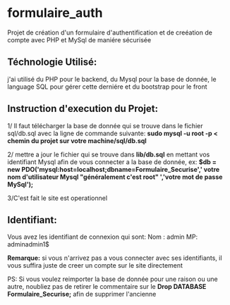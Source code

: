 # formulaire_auth
Projet de création d'un formulaire d'authentification et de creéation de compte avec PHP et MySql de maniére sécurisée

<h2>Téchnologie Utilisé:</h2>

j'ai utilisé du PHP pour le backend, du Mysql pour la base de donnée, le language SQL pour gérer cette derniére et du bootstrap pour le front

<h2>Instruction d'execution du Projet:</h2>

1/ Il faut télécharger la base de donnée qui se trouve dans le fichier sql/db.sql avec la ligne de commande suivante: **sudo mysql -u root -p < chemin du projet sur votre machine/sql/db.sql**

2/ mettre a jour le fichier qui se trouve dans **lib/db.sql** en mettant vos identifiant Mysql afin de vous connecter a la base de donnée, ex: **$db = new PDO('mysql:host=localhost;dbname=Formulaire_Securise',' votre nom d'utilisateur Mysql "généralement c'est root" ','votre mot de passe MySql');**

3/C'est fait le site est operationnel

<h2>Identifiant:</h2>

Vous avez les identifiant de connexion qui sont:
Nom : admin
MP: adminadmin1$

**Remarque:** si vous n'arrivez pas a vous connecter avec ses identifiants, il vous suffira juste de creer un compte sur le site directement

PS: Si vous voulez reimporter la base de donnée pour une raison ou une autre, noubliez pas de retirer le commentaire sur le **Drop DATABASE Formulaire_Securise;** afin de supprimer l'ancienne
